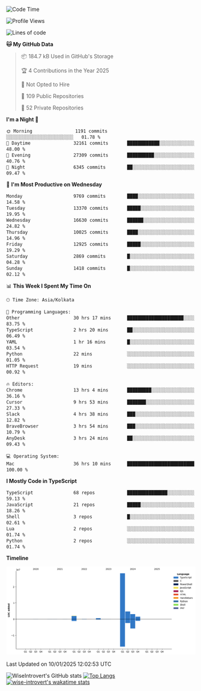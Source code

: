 <!--START_SECTION:waka-->
![Code Time](http://img.shields.io/badge/Code%20Time-2%2C102%20hrs%2013%20mins-blue)

![Profile Views](http://img.shields.io/badge/Profile%20Views-0-blue)

![Lines of code](https://img.shields.io/badge/From%20Hello%20World%20I%27ve%20Written-40.7%20million%20lines%20of%20code-blue)

**🐱 My GitHub Data** 

> 📦 184.7 kB Used in GitHub's Storage 
 > 
> 🏆 4 Contributions in the Year 2025
 > 
> 🚫 Not Opted to Hire
 > 
> 📜 109 Public Repositories 
 > 
> 🔑 52 Private Repositories 
 > 
**I'm a Night 🦉** 

```text
🌞 Morning                1191 commits        ░░░░░░░░░░░░░░░░░░░░░░░░░   01.78 % 
🌆 Daytime                32161 commits       ████████████░░░░░░░░░░░░░   48.00 % 
🌃 Evening                27309 commits       ██████████░░░░░░░░░░░░░░░   40.76 % 
🌙 Night                  6345 commits        ██░░░░░░░░░░░░░░░░░░░░░░░   09.47 % 
```
📅 **I'm Most Productive on Wednesday** 

```text
Monday                   9769 commits        ████░░░░░░░░░░░░░░░░░░░░░   14.58 % 
Tuesday                  13370 commits       █████░░░░░░░░░░░░░░░░░░░░   19.95 % 
Wednesday                16630 commits       ██████░░░░░░░░░░░░░░░░░░░   24.82 % 
Thursday                 10025 commits       ████░░░░░░░░░░░░░░░░░░░░░   14.96 % 
Friday                   12925 commits       █████░░░░░░░░░░░░░░░░░░░░   19.29 % 
Saturday                 2869 commits        █░░░░░░░░░░░░░░░░░░░░░░░░   04.28 % 
Sunday                   1418 commits        █░░░░░░░░░░░░░░░░░░░░░░░░   02.12 % 
```


📊 **This Week I Spent My Time On** 

```text
🕑︎ Time Zone: Asia/Kolkata

💬 Programming Languages: 
Other                    30 hrs 17 mins      █████████████████████░░░░   83.75 % 
TypeScript               2 hrs 20 mins       ██░░░░░░░░░░░░░░░░░░░░░░░   06.49 % 
YAML                     1 hr 16 mins        █░░░░░░░░░░░░░░░░░░░░░░░░   03.54 % 
Python                   22 mins             ░░░░░░░░░░░░░░░░░░░░░░░░░   01.05 % 
HTTP Request             19 mins             ░░░░░░░░░░░░░░░░░░░░░░░░░   00.92 % 

🔥 Editors: 
Chrome                   13 hrs 4 mins       █████████░░░░░░░░░░░░░░░░   36.16 % 
Cursor                   9 hrs 53 mins       ███████░░░░░░░░░░░░░░░░░░   27.33 % 
Slack                    4 hrs 38 mins       ███░░░░░░░░░░░░░░░░░░░░░░   12.82 % 
BraveBrowser             3 hrs 54 mins       ███░░░░░░░░░░░░░░░░░░░░░░   10.79 % 
AnyDesk                  3 hrs 24 mins       ██░░░░░░░░░░░░░░░░░░░░░░░   09.43 % 

💻 Operating System: 
Mac                      36 hrs 10 mins      █████████████████████████   100.00 % 
```

**I Mostly Code in TypeScript** 

```text
TypeScript               68 repos            ███████████████░░░░░░░░░░   59.13 % 
JavaScript               21 repos            █████░░░░░░░░░░░░░░░░░░░░   18.26 % 
Shell                    3 repos             █░░░░░░░░░░░░░░░░░░░░░░░░   02.61 % 
Lua                      2 repos             ░░░░░░░░░░░░░░░░░░░░░░░░░   01.74 % 
Python                   2 repos             ░░░░░░░░░░░░░░░░░░░░░░░░░   01.74 % 
```



**Timeline**

![Lines of Code chart](https://raw.githubusercontent.com/wise-introvert/wise-introvert/master/assets/bar_graph.png)


 Last Updated on 10/01/2025 12:02:53 UTC
<!--END_SECTION:waka-->

![WiseIntrovert's GitHub stats](https://github-readme-stats.vercel.app/api?username=wise-introvert&count_private=true&show_icons=true)
[![Top Langs](https://github-readme-stats.vercel.app/api/top-langs/?username=wise-introvert&langs_count=10)](https://github.com/anuraghazra/github-readme-stats)
[![wise-introvert's wakatime stats](https://github-readme-stats.vercel.app/api/wakatime?username=wiseintrovert)](https://github.com/anuraghazra/github-readme-stats)

